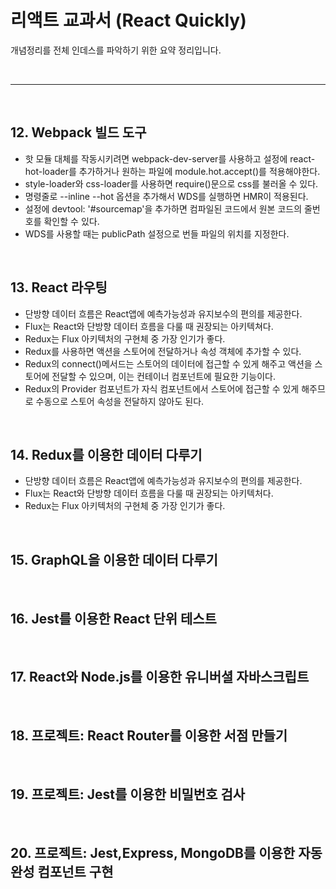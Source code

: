 # 리액트 교과서 (React Quickly)
개념정리를 전체 인데스를 파악하기 위한 요약 정리입니다.

<br>
<hr>
<br>

## 12. Webpack 빌드 도구
- 핫 모듈 대체를 작동시키려면 webpack-dev-server를 사용하고 설정에 react-hot-loader를 추가하거나 원하는 파일에 module.hot.accept()를 적용해야한다.
- style-loader와 css-loader를 사용하면 require()문으로 css를 불러올 수 있다.
- 명령줄로 --inline --hot 옵션을 추가해서 WDS를 실행하면 HMR이 적용된다.
- 설정에 devtool: '#sourcemap'을 추가하면 컴파일된 코드에서 원본 코드의 줄번호를 확인할 수 있다.
- WDS를 사용할 때는 publicPath 설정으로 번들 파일의 위치를 지정한다.

<br>

## 13. React 라우팅
- 단방향 데이터 흐름은 React앱에 예측가능성과 유지보수의 편의를 제공한다.
- Flux는 React와 단방향 데이터 흐름을 다룰 때 권장되는 아키텍쳐다.
- Redux는 Flux 아키텍처의 구현체 중 가장 인기가 좋다.
- Redux를 사용하면 액션을 스토어에 전달하거나 속성 객체에 추가할 수 있다.
- Redux의 connect()메서드는 스토어의 데이터에 접근할 수 있게 해주고 액션을 스토어에 전달할 수 있으며, 이는 컨테이너 컴포넌트에 필요한 기능이다.
- Redux의 Provider 컴포넌트가 자식 컴포넌트에서 스토어에 접근할 수 있게 해주므로 수동으로 스토어 속성을 전달하지 않아도 된다.
<br>

## 14. Redux를 이용한 데이터 다루기
- 단방향 데이터 흐름은 React앱에 예측가능성과 유지보수의 편의를 제공한다.
- Flux는 React와 단방향 데이터 흐름을 다룰 때 권장되는 아키텍처다.
- Redux는 Flux 아키텍처의 구현체 중 가장 인기가 좋다.

<br>

## 15. GraphQL을 이용한 데이터 다루기

<br>

## 16. Jest를 이용한 React 단위 테스트

<br>

## 17. React와 Node.js를 이용한 유니버셜 자바스크립트

<br>

## 18. 프로젝트: React Router를 이용한 서점 만들기

<br>

## 19. 프로젝트: Jest를 이용한 비밀번호 검사

<br>

## 20. 프로젝트: Jest,Express, MongoDB를 이용한 자동완성 컴포넌트 구현

<br>
